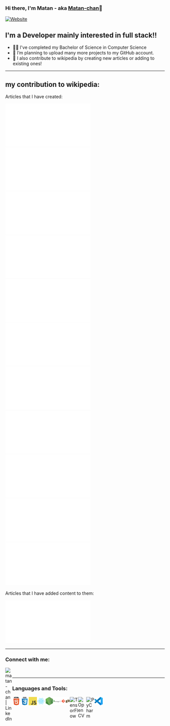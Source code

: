 ### Hi there, I'm Matan - aka [Matan-chan][website]👋

[![Website](https://img.shields.io/website?label=matan-chan.com&style=for-the-badge&url=https%3A%2F%2Fcodestackr.com)](https://matan-chan.github.io/matan_mose.github.io) 
<!--[![Twitter Follow](https://img.shields.io/twitter/follow/codeSTACKr?color=1DA1F2&logo=twitter&style=for-the-badge)](https://twitter.com/intent/follow?original_referer=https%3A%2F%2Fgithub.com%2FcodeSTACKr&screen_name=codeSTACKr)-->

## I'm a Developer mainly interested in full stack!!

- 👨‍🎓 I've completed my Bachelor of Science in Computer Science
- 🤔 I’m planning to upload many more projects to my GitHub account.
- 🤔 I also contribute to wikipedia by creating new articles or adding to existing ones!

---
## my contribution to wikipedia:
Articles that I have created:
<div style="display: flex;flex-flow: row wrap;">
    <a style="text-decoration: none;" href="https://he.wikipedia.org/wiki/VGG" >
         <img style="width: 270px" src="https://github.com/matan-chan/matan-chan/blob/main/css/css_vgg.svg?raw=true">
    </a>
    <a style="text-decoration: none;" href="https://he.wikipedia.org/wiki/%D7%A8%D7%A9%D7%AA_%D7%A2%D7%A6%D7%91%D7%99%D7%AA_%D7%9E%D7%AA%D7%A4%D7%AA%D7%97%D7%AA" >
         <img style="width: 270px;" src="https://github.com/matan-chan/matan-chan/blob/main/css/css_cnn.svg?raw=true">
    </a>
    <a style="text-decoration: none;" href="https://he.wikipedia.org/wiki/ImageNet" >
         <img style="width: 270px"  src="https://github.com/matan-chan/matan-chan/blob/main/css/css_imagenet.svg?raw=true">
    </a>
    <a style="text-decoration: none;" href="https://he.wikipedia.org/wiki/Keras" >
         <img style="width: 270px" src="https://github.com/matan-chan/matan-chan/blob/main/css/css_keras.svg?raw=true">
    </a>
    <a style="text-decoration: none;" href="https://he.wikipedia.org/wiki/Supersampling" >
         <img style="width: 270px" src="https://github.com/matan-chan/matan-chan/blob/main/css/css_supersampling.svg?raw=true">
    </a>
    <a style="text-decoration: none;" href="https://he.wikipedia.org/wiki/AlexNet" >
         <img style="width: 270px" src="https://github.com/matan-chan/matan-chan/blob/main/css/css_alexnet.svg?raw=true">
    </a>
    <a style="text-decoration: none;" href="https://he.wikipedia.org/wiki/%D7%96%D7%99%D7%94%D7%95%D7%99_%D7%90%D7%95%D7%91%D7%99%D7%99%D7%A7%D7%98%D7%99%D7%9D" >
         <img style="width: 270px" src="https://github.com/matan-chan/matan-chan/blob/main/css/css_object_detection.svg?raw=true">
    </a>
    <a style="text-decoration: none;" href="https://he.wikipedia.org/wiki/YOLO" >
         <img style="width: 270px" src="https://github.com/matan-chan/matan-chan/blob/main/css/css_YOLO.svg?raw=true">
    </a>
    <a style="text-decoration: none;" href="https://he.wikipedia.org/wiki/Diffusion_model" >
         <img style="width: 270px" src="https://github.com/matan-chan/matan-chan/blob/main/css/css_Diffusion_model.svg?raw=true">
    </a>
    <a style="text-decoration: none;" href="https://he.wikipedia.org/wiki/LAION" >
         <img style="width: 270px" src="https://github.com/matan-chan/matan-chan/blob/main/css/css_LAION.svg?raw=true">
    </a>
    <a style="text-decoration: none;" href="https://he.wikipedia.org/wiki/Attention_(%D7%91%D7%99%D7%A0%D7%94_%D7%9E%D7%9C%D7%90%D7%9B%D7%95%D7%AA%D7%99%D7%AA)" >
         <img style="width: 270px" src="https://github.com/matan-chan/matan-chan/blob/main/css/css_Attention.svg?raw=true">
    </a>
</div>

Articles that I have added content to them:
<div style="display: flex;flex-flow: row wrap;row-gap: 10px;column-gap: 20px;">
    <a style="text-decoration: none;" href="https://he.wikipedia.org/wiki/Generative_adversarial_network" >
         <img style="width: 270px" src="https://github.com/matan-chan/matan-chan/blob/main/css/css_gan.svg?raw=true">
    </a>
</div>


---
### Connect with me:

<!--[<img align="left" alt="codeSTACKr.com" width="22px" src="https://raw.githubusercontent.com/iconic/open-iconic/master/svg/globe.svg" />][website] -->
[<img align="left" left="10px" alt="matan-chan | LinkedIn" width="22px" src="https://cdn.jsdelivr.net/npm/simple-icons@v3/icons/linkedin.svg" />][linkedin]

<br />

---
### Languages and Tools:


[<img align="left" alt="HTML5" width="26px" src="https://raw.githubusercontent.com/github/explore/80688e429a7d4ef2fca1e82350fe8e3517d3494d/topics/html/html.png" />]()
[<img align="left" alt="CSS3" width="26px" src="https://raw.githubusercontent.com/github/explore/80688e429a7d4ef2fca1e82350fe8e3517d3494d/topics/css/css.png" />]()
[<img align="left" alt="JavaScript" width="26px" src="https://raw.githubusercontent.com/github/explore/80688e429a7d4ef2fca1e82350fe8e3517d3494d/topics/javascript/javascript.png" />]()
[<img align="left" alt="React" width="26px" src="https://raw.githubusercontent.com/github/explore/80688e429a7d4ef2fca1e82350fe8e3517d3494d/topics/react/react.png" />]()
[<img align="left" alt="Node.js" width="26px" src="https://raw.githubusercontent.com/github/explore/80688e429a7d4ef2fca1e82350fe8e3517d3494d/topics/nodejs/nodejs.png" />]()
[<img align="left" alt="MongoDB" width="26px" src="https://raw.githubusercontent.com/github/explore/80688e429a7d4ef2fca1e82350fe8e3517d3494d/topics/mongodb/mongodb.png" />]()
[<img align="left" alt="Git" width="26px" src="https://raw.githubusercontent.com/github/explore/80688e429a7d4ef2fca1e82350fe8e3517d3494d/topics/git/git.png" />]()
[<img align="left"  alt="TensorFlow" width="26px" src="https://miro.medium.com/max/3150/1*iDQvKoz7gGHc6YXqvqWWZQ.png" />]()
[<img align="left" alt="OpenCV" width="26px" src="https://upload.wikimedia.org/wikipedia/commons/5/53/OpenCV_Logo_with_text.png" />]()
[<img align="left" alt="PyCharm" width="26px" src="https://upload.wikimedia.org/wikipedia/commons/thumb/1/1d/PyCharm_Icon.svg/1200px-PyCharm_Icon.svg.png" />]()
[<img align="left" alt="Visual Studio Code" width="26px" src="https://raw.githubusercontent.com/github/explore/80688e429a7d4ef2fca1e82350fe8e3517d3494d/topics/visual-studio-code/visual-studio-code.png" />]()
<br />
<br />








[linkedin]: https://www.linkedin.com/in/matan-moshe/
[website]: https://matan-chan.github.io/matan_mose.github.io
[wiki_1]: https://he.wikipedia.org/wiki/%D7%A8%D7%A9%D7%AA_%D7%A2%D7%A6%D7%91%D7%99%D7%AA_%D7%9E%D7%AA%D7%A4%D7%AA%D7%97%D7%AA
[wiki_2]: https://he.wikipedia.org/wiki/AlexNet
[wiki_3]: https://he.wikipedia.org/wiki/ImageNet
[wiki_4]: https://he.wikipedia.org/wiki/Generative_adversarial_network
[wiki_5]: https://he.wikipedia.org/wiki/Keras
[wiki_6]: https://he.wikipedia.org/wiki/Supersampling
[wiki_7]: https://he.wikipedia.org/wiki/VGG
